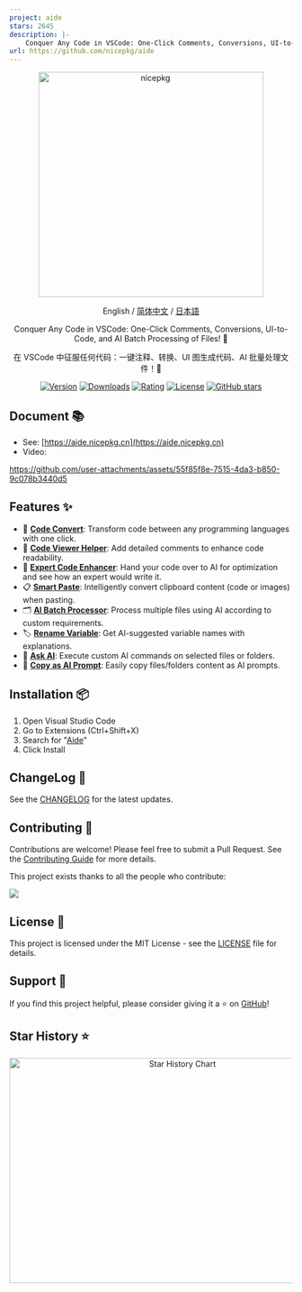 ```yaml
---
project: aide
stars: 2645
description: |-
    Conquer Any Code in VSCode: One-Click Comments, Conversions, UI-to-Code, and AI Batch Processing of Files! 在 VSCode 中征服任何代码：一键注释、转换、UI 图生成代码、AI 批量处理文件！💪
url: https://github.com/nicepkg/aide
---
```


<div align="center">

<a href="https://aide.nicepkg.cn">
  <picture>
    <source media="(prefers-color-scheme: dark)" srcset="https://github.com/user-attachments/assets/78b89b18-0846-4885-89f2-8238fac1db49">
    <img src="https://github.com/user-attachments/assets/40ed79a5-d415-4f36-907e-63753995305b" alt="nicepkg" width="400" />
  </picture>
</a>

English / [简体中文](https://github.com/nicepkg/aide/tree/master/README_CN.md) / [日本語](https://github.com/nicepkg/aide/tree/master/README_JP.md)

Conquer Any Code in VSCode: One-Click Comments, Conversions, UI-to-Code, and AI Batch Processing of Files! 💪

在 VSCode 中征服任何代码：一键注释、转换、UI 图生成代码、AI 批量处理文件！💪

[![Version](https://img.shields.io/visual-studio-marketplace/v/nicepkg.aide-pro)](https://marketplace.visualstudio.com/items?itemName=nicepkg.aide-pro)
[![Downloads](https://img.shields.io/visual-studio-marketplace/d/nicepkg.aide-pro)](https://marketplace.visualstudio.com/items?itemName=nicepkg.aide-pro)
[![Rating](https://img.shields.io/visual-studio-marketplace/r/nicepkg.aide-pro)](https://marketplace.visualstudio.com/items?itemName=nicepkg.aide-pro)
[![License](https://img.shields.io/github/license/nicepkg/aide)](https://github.com/nicepkg/aide/blob/master/LICENSE)
[![GitHub stars](https://img.shields.io/github/stars/nicepkg/aide)](https://github.com/nicepkg/aide)

</div>

## Document 📚

- See: [https://aide.nicepkg.cn](https://aide.nicepkg.cn)
- Video:

https://github.com/user-attachments/assets/55f85f8e-7515-4da3-b850-9c078b3440d5

## Features ✨

- 🔄 **[Code Convert](https://aide.nicepkg.cn/guide/features/code-convert)**: Transform code between any programming languages with one click.
- 📖 **[Code Viewer Helper](https://aide.nicepkg.cn/guide/features/code-viewer-helper)**: Add detailed comments to enhance code readability.
- 🔧 **[Expert Code Enhancer](https://aide.nicepkg.cn/guide/features/expert-code-enhancer)**: Hand your code over to AI for optimization and see how an expert would write it.
- 📋 **[Smart Paste](https://aide.nicepkg.cn/guide/features/smart-paste)**: Intelligently convert clipboard content (code or images) when pasting.
- 🗂️ **[AI Batch Processor](https://aide.nicepkg.cn/guide/features/batch-processor)**: Process multiple files using AI according to custom requirements.
- 🏷 **[Rename Variable](https://aide.nicepkg.cn/guide/features/rename-variable)**: Get AI-suggested variable names with explanations.
- 💬 **[Ask AI](https://aide.nicepkg.cn/guide/features/ask-ai)**: Execute custom AI commands on selected files or folders.
- 📝 **[Copy as AI Prompt](https://aide.nicepkg.cn/guide/features/copy-as-prompt)**: Easily copy files/folders content as AI prompts.

## Installation 📦

1. Open Visual Studio Code
2. Go to Extensions (Ctrl+Shift+X)
3. Search for "[Aide](https://marketplace.visualstudio.com/items?itemName=nicepkg.aide-pro)"
4. Click Install

## ChangeLog 📅

See the [CHANGELOG](https://github.com/nicepkg/aide/blob/master/CHANGELOG.md) for the latest updates.

## Contributing 🤝

Contributions are welcome! Please feel free to submit a Pull Request. See the [Contributing Guide](https://github.com/nicepkg/aide/blob/master/CONTRIBUTING.md) for more details.

This project exists thanks to all the people who contribute:

<a href="https://github.com/nicepkg/aide/graphs/contributors">
  <img src="https://contrib.rocks/image?repo=nicepkg/aide" />
</a>

## License 📄

This project is licensed under the MIT License - see the [LICENSE](https://github.com/nicepkg/aide/blob/master/LICENSE) file for details.

## Support 💖

If you find this project helpful, please consider giving it a ⭐️ on [GitHub](https://github.com/nicepkg/aide)!

## Star History ⭐

<div align="center">

<img src="https://api.star-history.com/svg?repos=nicepkg/aide&type=Date" width="600" height="400" alt="Star History Chart" valign="middle">

</div>

